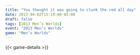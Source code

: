 ```yaml
---
title: "You thought it was going to clunk the red all day"
date: 2013-04-02T15:19:00-05:00
draft: false
tags: [2013 Men’s Worlds]
event: "2013 Men’s Worlds"
game: "Men’s Worlds"
---
```

{{< game-details >}}
<!--more--> 